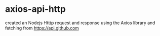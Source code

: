 # axios-api-http
created an Nodejs Htttp request and response using the Axios library and fetching from https://api.github.com

